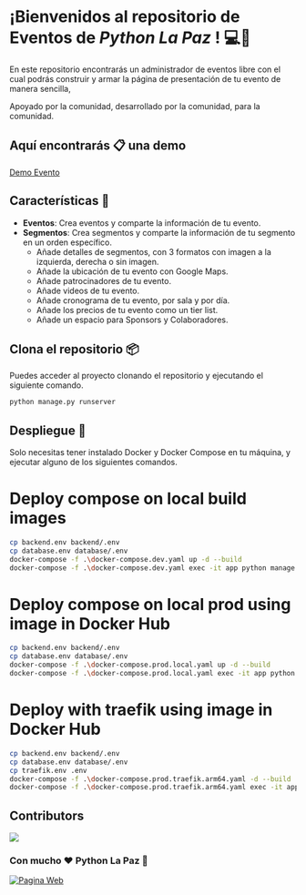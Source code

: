 # ¡Bienvenidos al repositorio de Eventos de *_Python La Paz_* ! 💻🚀

En este repositorio encontrarás un administrador de eventos libre con el cual podrás construir y armar la página de presentación de tu evento de manera sencilla,

Apoyado por la comunidad, desarrollado por la comunidad, para la comunidad.

## Aquí encontrarás 📋 una demo

[Demo Evento](https://pyday.pylapaz.org/demo/)

## Características 📌

- **Eventos**: Crea eventos y comparte la información de tu evento.
- **Segmentos**: Crea segmentos y comparte la información de tu segmento en un orden específico.
  - Añade detalles de segmentos, con 3 formatos con imagen a la izquierda, derecha o sin imagen.
  - Añade la ubicación de tu evento con Google Maps.
  - Añade patrocinadores de tu evento.
  - Añade videos de tu evento.
  - Añade cronograma de tu evento, por sala y por día.
  - Añade los precios de tu evento como un tier list.
  - Añade un espacio para Sponsors y Colaboradores.

## Clona el repositorio 📦

Puedes acceder al proyecto clonando el repositorio y ejecutando el siguiente comando.

```bash
python manage.py runserver
```

## Despliegue  🚀

Solo necesitas tener instalado Docker y Docker Compose en tu máquina, y ejecutar alguno de los siguientes comandos.

# Deploy compose on local build images
```sh
cp backend.env backend/.env
cp database.env database/.env
docker-compose -f .\docker-compose.dev.yaml up -d --build
docker-compose -f .\docker-compose.dev.yaml exec -it app python manage.py createsuperuser
```
# Deploy compose on local prod using image in Docker Hub
```sh
cp backend.env backend/.env
cp database.env database/.env
docker-compose -f .\docker-compose.prod.local.yaml up -d --build
docker-compose -f .\docker-compose.prod.local.yaml exec -it app python manage.py createsuperuser
```

# Deploy with traefik using image in Docker Hub
```sh
cp backend.env backend/.env
cp database.env database/.env
cp traefik.env .env
docker-compose -f .\docker-compose.prod.traefik.arm64.yaml -d --build
docker-compose -f .\docker-compose.prod.traefik.arm64.yaml exec -it app python manage.py createsuperuser
```

## Contributors

<a href="https://github.com/python-la-paz/pyeventos/graphs/contributors">
  <img src="https://contrib.rocks/image?repo=python-la-paz/pyeventos" />
</a>
  
### Con mucho ❤️ Python La Paz 🐍 
[![Pagina Web](https://img.shields.io/badge/Web-Python%20La%20Paz-blue.svg)](https://pylapaz.org/)

